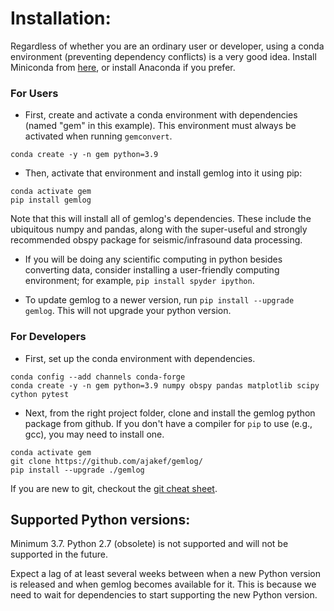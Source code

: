 # Installation:
Regardless of whether you are an ordinary user or developer, using a conda environment (preventing dependency conflicts) is a very good idea. Install Miniconda from [here](https://docs.conda.io/en/latest/miniconda.html), or install Anaconda if you prefer.

### For Users
* First, create and activate a conda environment with dependencies (named "gem" in this example). This environment must always be activated when running `gemconvert`.
```
conda create -y -n gem python=3.9
```

* Then, activate that environment and install gemlog into it using pip:
```
conda activate gem
pip install gemlog
```

Note that this will install all of gemlog's dependencies. These include the ubiquitous numpy and pandas, along with the super-useful and strongly recommended obspy package for seismic/infrasound data processing.

* If you will be doing any scientific computing in python besides converting data, consider installing a user-friendly computing environment; for example, ```pip install spyder ipython```.

* To update gemlog to a newer version, run ```pip install --upgrade gemlog```. This will not upgrade your python version. 

### For Developers
* First, set up the conda environment with dependencies.
```
conda config --add channels conda-forge
conda create -y -n gem python=3.9 numpy obspy pandas matplotlib scipy cython pytest
```

* Next, from the right project folder, clone and install the gemlog python package from github. If you don't have a compiler for `pip` to use (e.g., gcc), you may need to install one.
```
conda activate gem
git clone https://github.com/ajakef/gemlog/
pip install --upgrade ./gemlog
```

If you are new to git, checkout the [git cheat sheet](https://github.com/ajakef/gemlog/tree/main/git_instructions.md).

## Supported Python versions:
Minimum 3.7. Python 2.7 (obsolete) is not supported and will not be supported in the future. 

Expect a lag of at least several weeks between when a new Python version is released and when gemlog becomes available for it. This is because we need to wait for dependencies to start supporting the new Python version. 
